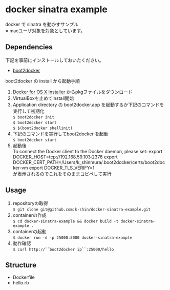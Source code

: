 docker sinatra example
======================
  
docker で sinatra を動かすサンプル  
※ macユーザ対象を対象としています。  
  
  
## Dependencies
  
下記を事前にインストールしておいたください。  
* [boot2docker](https://docs.docker.com/installation/mac/)  
  
boot2docker の install から起動手順  
1. [Docker for OS X Installer](https://github.com/boot2docker/osx-installer/releases/latest) からpkgファイルをダウンロード  
2. VirtualBoxを止めてinstall開始  
3. Application directory の boot2docker.app を起動するか下記のコマンドを実行して初期化  
`$ boot2docker init`  
`$ boot2docker start`  
`$ $(boot2docker shellinit)`  
4. 下記のコマンドを実行してboot2docker を起動  
`$ boot2docker start`  
5. 起動後  
    To connect the Docker client to the Docker daemon, please set:
        export DOCKER_HOST=tcp://192.168.59.103:2376
        export DOCKER_CERT_PATH=/Users/k_shinmura/.boot2docker/certs/boot2docker-vm
        export DOCKER_TLS_VERIFY=1  
  が表示されるのでこれをそのままコピペして実行
  
  
## Usage  
  
1. repositoryの取得  
`$ git clone git@github.com:k-shin/docker-sinatra-example.git`  
2. containerの作成  
`$ cd docker-sinatra-example && docker build -t docker-sinatra-example .`  
3. containerの起動  
`$ docker run -d -p 25000:5000 docker-sinatra-example`  
4. 動作確認  
`$ curl http://``boot2docker ip``:25000/hello`  
  
  
## Structure  
  
* Dockerfile  
* hello.rb  
  
